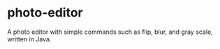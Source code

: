 # photo-editor
A photo editor with simple commands such as flip, blur, and gray scale, written in Java.
